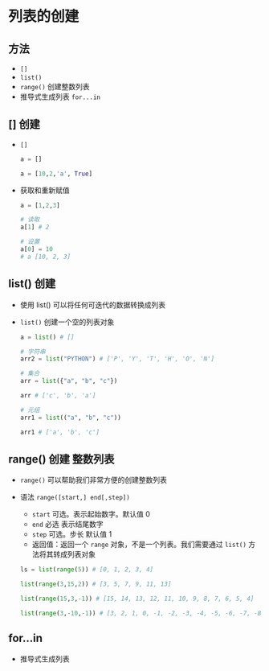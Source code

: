 # 列表的创建

## 方法

+ `[]`
+ `list()`
+ `range()` 创建整数列表
+ 推导式生成列表 `for...in`

## [] 创建

+ `[]`

  ```py
  a = []

  a = [10,2,'a', True]
  ```

+ 获取和重新赋值

  ```py
  a = [1,2,3]

  # 读取
  a[1] # 2

  # 设置
  a[0] = 10
  # a [10, 2, 3]
  ```

## list() 创建

+ 使用 list() 可以将任何可迭代的数据转换成列表
+ `list()` 创建一个空的列表对象

  ```py
  a = list() # []
  ```

  ```py
  # 字符串
  arr2 = list("PYTHON") # ['P', 'Y', 'T', 'H', 'O', 'N']
  ```

  ```py
  # 集合
  arr = list({"a", "b", "c"})

  arr # ['c', 'b', 'a']
  ```

  ```py
  # 元组
  arr1 = list(("a", "b", "c"))

  arr1 # ['a', 'b', 'c']
  ```

## range() 创建 整数列表

+ `range()` 可以帮助我们非常方便的创建整数列表

+ 语法 `range([start,] end[,step])`

  + `start` 可选。表示起始数字。默认值 0
  + `end` 必选 表示结尾数字
  + `step` 可选。步长 默认值 1
  + 返回值：返回一个 `range` 对象，不是一个列表。我们需要通过 `list()` 方法将其转成列表对象

  ```py
  ls = list(range(5)) # [0, 1, 2, 3, 4]

  list(range(3,15,2)) # [3, 5, 7, 9, 11, 13]

  list(range(15,3,-1)) # [15, 14, 13, 12, 11, 10, 9, 8, 7, 6, 5, 4]

  list(range(3,-10,-1)) # [3, 2, 1, 0, -1, -2, -3, -4, -5, -6, -7, -8, -9]
  ```

## for...in

+ 推导式生成列表

